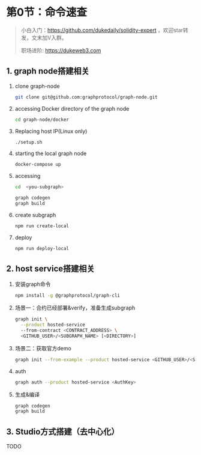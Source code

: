 # 第0节：命令速查

> 小白入门：https://github.com/dukedaily/solidity-expert ，欢迎star转发，文末加V入群。
>
> 职场进阶: https://dukeweb3.com

## 1. graph node搭建相关

1. clone graph-node

   ```sh
   git clone git@github.com:graphprotocol/graph-node.git
   ```

2. accessing Docker directory of the graph node

   ```sh
   cd graph-node/docker
   ```

3. Replacing host IP(Linux only)

   ```sh
   ./setup.sh
   ```

4. starting the local graph node

   ```sh
   docker-compose up
   ```

5. accessing <you-subgraph>

   ```sh
   cd  <you-subgraph>
   
   graph codegen
   graph build
   ```

6. create subgraph

   ```sh
   npm run create-local
   ```

7. deploy

   ```sh
   npm run deploy-local
   ```



## 2. host service搭建相关

1. 安装graph命令

   ```sh
   npm install -g @graphprotocol/graph-cli 
   ```

2. 场景一：合约已经部署&verify，准备生成subgraph

   ```sh
   graph init \
     --product hosted-service
     --from-contract <CONTRACT_ADDRESS> \
     <GITHUB_USER>/<SUBGRAPH_NAME> [<DIRECTORY>]
   ```

3. 场景二：获取官方demo

   ```sh
   graph init --from-example --product hosted-service <GITHUB_USER>/<SUBGRAPH_NAME> [<DIRECTORY>]
   ```

4. auth

   ```sh
   graph auth --product hosted-service <AuthKey>
   ```

5. 生成&编译

   ```sh
   graph codegen
   graph build
   ```



## 3. Studio方式搭建（去中心化）

TODO

